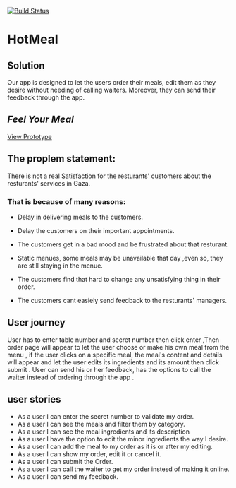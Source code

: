 [![Build Status](https://api.travis-ci.com/GSG-G7/HOTMEAL.png?branch=master)](https://api.travis-ci.com/GSG-G7/HOTMEAL)

# HotMeal

## Solution

Our app is designed to let the users order their meals, edit them as they desire without needing of calling waiters. Moreover, they can send their feedback through the app.



## **_Feel Your Meal_**

[View Prototype](https://www.figma.com/proto/wNnEm89q827FnGPdOaJKK8/HotMeal?node-id=7%3A1&scaling=scale-down)

## The proplem statement:

There is not a real Satisfaction for the resturants' customers about the resturants' services in Gaza.

### That is because of many reasons:

- Delay in delivering meals to the customers.

- Delay the customers on their important appointments.

- The customers get in a bad mood and be frustrated about that resturant.

- Static menues, some meals may be unavailable that day ,even so, they are still staying in the menue.

- The customers find that hard to change any unsatisfying thing in their order.

- The customers cant easiely send feedback to the resturants' managers.

## User journey
  User has to enter table number and secret number then click enter ,Then order page will appear to let the user choose or make his own meal from the menu , if the user clicks on a specific meal, the meal's content and details will appear and let the user edits its ingredients and its amount then click submit .
  User can send his or her feedback, has the options to call the waiter instead of ordering through the app .

## user stories
  - As a user I can enter the secret number to validate my order.
  - As a user I can see the meals and filter them by category.
  - As a user I can see the meal ingredients and its description
  - As a user I have the option to edit the minor ingredients the way I desire.
  - As a user I can add the meal to my order as it is or after my editing.
  - As a user I can show my order, edit it or cancel it.
  - As a user I can submit the Order.
  - As a user I can call the waiter to get my order instesd of making it online.
  - As a user I can send my feedback. 
